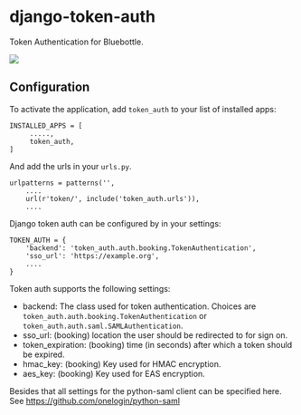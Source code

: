 # django-token-auth
Token Authentication for Bluebottle.

<img src="https://travis-ci.org/onepercentclub/django-token-auth.svg" />


## Configuration

To activate the application, add `token_auth` to your list of installed apps:

    INSTALLED_APPS = [
         .....,
         token_auth,
    ]

And add the urls in your `urls.py`.

    urlpatterns = patterns('',
        ....
        url(r'token/', include('token_auth.urls')),
        ....


Django token auth can be configured by in your settings:

    TOKEN_AUTH = {
        'backend': 'token_auth.auth.booking.TokenAuthentication',
        'sso_url': 'https://example.org',
        ....
    }

Token auth supports the following settings:

  * backend: The class used for token authentication. Choices are `token_auth.auth.booking.TokenAuthentication`
    or `token_auth.auth.saml.SAMLAuthentication`.
  * sso_url: (booking) location the user should be redirected to for sign on.
  * token_expiration: (booking) time (in seconds) after which a token should be expired. 
  * hmac_key: (booking) Key used for HMAC encryption.
  * aes_key: (booking) Key used for EAS encryption.

Besides that all settings for the python-saml client can be specified here. See https://github.com/onelogin/python-saml


